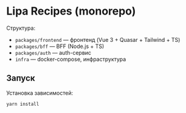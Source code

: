 # Lipa Recipes (monorepo)

Структура:
- `packages/frontend` — фронтенд (Vue 3 + Quasar + Tailwind + TS)
- `packages/bff` — BFF (Node.js + TS)
- `packages/auth` — auth-сервис
- `infra` — docker-compose, инфраструктура

## Запуск

Установка зависимостей:
```bash
yarn install
